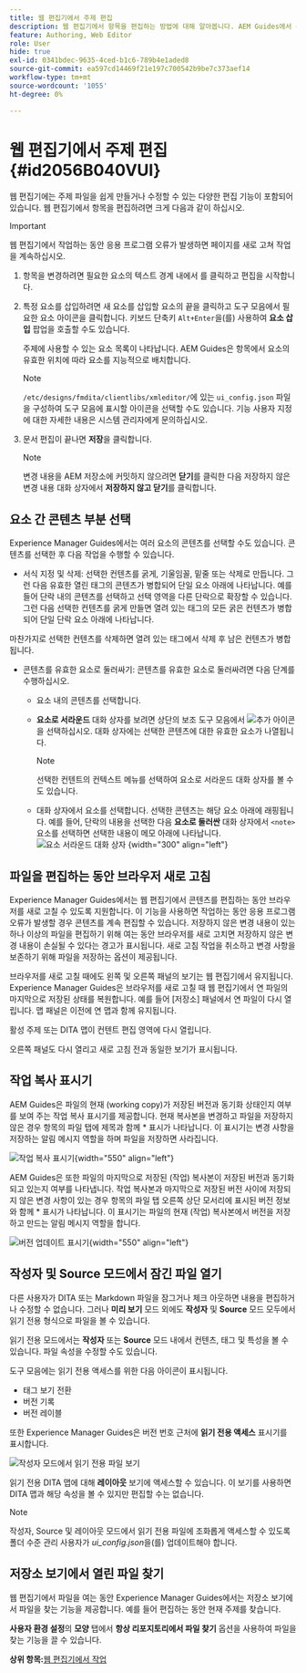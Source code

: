 ```yaml
---
title: 웹 편집기에서 주제 편집
description: 웹 편집기에서 항목을 편집하는 방법에 대해 알아봅니다. AEM Guides에서 주제 파일을 수정하는 다양한 편집 기능에 대해 알아봅니다.
feature: Authoring, Web Editor
role: User
hide: true
exl-id: 0341bdec-9635-4ced-b1c6-789b4e1aded8
source-git-commit: ea597cd14469f21e197c700542b9be7c373aef14
workflow-type: tm+mt
source-wordcount: '1055'
ht-degree: 0%

---
```


# 웹 편집기에서 주제 편집 {#id2056B040VUI}

웹 편집기에는 주제 파일을 쉽게 만들거나 수정할 수 있는 다양한 편집 기능이 포함되어 있습니다. 웹 편집기에서 항목을 편집하려면 크게 다음과 같이 하십시오.

>[!IMPORTANT]
>
> 웹 편집기에서 작업하는 동안 응용 프로그램 오류가 발생하면 페이지를 새로 고쳐 작업을 계속하십시오.

1. 항목을 변경하려면 필요한 요소의 텍스트 경계 내에서 를 클릭하고 편집을 시작합니다.

1. 특정 요소를 삽입하려면 새 요소를 삽입할 요소의 끝을 클릭하고 도구 모음에서 필요한 요소 아이콘을 클릭합니다. 키보드 단축키 `Alt+Enter`을(를) 사용하여 **요소 삽입** 팝업을 호출할 수도 있습니다.

   주제에 사용할 수 있는 요소 목록이 나타납니다. AEM Guides은 항목에서 요소의 유효한 위치에 따라 요소를 지능적으로 배치합니다.

   >[!NOTE]
   >
   > `/etc/designs/fmdita/clientlibs/xmleditor/`에 있는 `ui_config.json` 파일을 구성하여 도구 모음에 표시할 아이콘을 선택할 수도 있습니다. 기능 사용자 지정에 대한 자세한 내용은 시스템 관리자에게 문의하십시오.

1. 문서 편집이 끝나면 **저장**&#x200B;을 클릭합니다.

   >[!NOTE]
   >
   > 변경 내용을 AEM 저장소에 커밋하지 않으려면 **닫기**&#x200B;를 클릭한 다음 저장하지 않은 변경 내용 대화 상자에서 **저장하지 않고 닫기**&#x200B;를 클릭합니다.


## 요소 간 콘텐츠 부분 선택

Experience Manager Guides에서는 여러 요소의 콘텐츠를 선택할 수도 있습니다. 콘텐츠를 선택한 후 다음 작업을 수행할 수 있습니다.

- 서식 지정 및 삭제: 선택한 컨텐츠를 굵게, 기울임꼴, 밑줄 또는 삭제로 만듭니다. 그런 다음 유효한 열린 태그의 콘텐츠가 병합되어 단일 요소 아래에 나타납니다. 예를 들어 단락 내의 콘텐츠를 선택하고 선택 영역을 다른 단락으로 확장할 수 있습니다. 그런 다음 선택한 컨텐츠를 굵게 만들면 열려 있는 태그의 모든 굵은 컨텐츠가 병합되어 단일 단락 요소 아래에 나타납니다.

마찬가지로 선택한 컨텐츠를 삭제하면 열려 있는 태그에서 삭제 후 남은 컨텐츠가 병합됩니다.

- 콘텐츠를 유효한 요소로 둘러싸기: 콘텐츠를 유효한 요소로 둘러싸려면 다음 단계를 수행하십시오.

   - 요소 내의 콘텐츠를 선택합니다.
   - **요소로 서라운드** 대화 상자를 보려면 상단의 보조 도구 모음에서 ![추가](images/Add_icon.svg) 아이콘을 선택하십시오. 대화 상자에는 선택한 콘텐츠에 대한 유효한 요소가 나열됩니다.
     >[!NOTE]
     >
     > 선택한 컨텐트의 컨텍스트 메뉴를 선택하여 요소로 서라운드 대화 상자를 볼 수도 있습니다.

   - 대화 상자에서 요소를 선택합니다. 선택한 콘텐츠는 해당 요소 아래에 래핑됩니다. 예를 들어, 단락의 내용을 선택한 다음 **요소로 둘러싼** 대화 상자에서 `<note>` 요소를 선택하면 선택한 내용이 메모 아래에 나타납니다.\
     ![요소 서라운드 대화 상자](./images/surround-element.png) {width="300" align="left"}

## 파일을 편집하는 동안 브라우저 새로 고침

Experience Manager Guides에서는 웹 편집기에서 콘텐츠를 편집하는 동안 브라우저를 새로 고칠 수 있도록 지원합니다. 이 기능을 사용하면 작업하는 동안 응용 프로그램 오류가 발생할 경우 콘텐츠를 계속 편집할 수 있습니다. 저장하지 않은 변경 내용이 있는 하나 이상의 파일을 편집하기 위해 여는 동안 브라우저를 새로 고치면 저장하지 않은 변경 내용이 손실될 수 있다는 경고가 표시됩니다. 새로 고침 작업을 취소하고 변경 사항을 보존하기 위해 파일을 저장하는 옵션이 제공됩니다.

브라우저를 새로 고칠 때에도 왼쪽 및 오른쪽 패널의 보기는 웹 편집기에서 유지됩니다. Experience Manager Guides은 브라우저를 새로 고칠 때 웹 편집기에서 연 파일의 마지막으로 저장된 상태를 복원합니다. 예를 들어 [저장소] 패널에서 연 파일이 다시 열립니다. 맵 패널은 이전에 연 맵과 함께 유지됩니다.

활성 주제 또는 DITA 맵이 컨텐트 편집 영역에 다시 열립니다.

오른쪽 패널도 다시 열리고 새로 고침 전과 동일한 보기가 표시됩니다.

## 작업 복사 표시기

AEM Guides은 파일의 현재 \(working copy\)가 저장된 버전과 동기화 상태인지 여부를 보여 주는 작업 복사 표시기를 제공합니다. 현재 복사본을 변경하고 파일을 저장하지 않은 경우 항목의 파일 탭에 제목과 함께 \* 표시가 나타납니다. 이 표시기는 변경 사항을 저장하는 알림 메시지 역할을 하며 파일을 저장하면 사라집니다.

![작업 복사 표시기](images/working-copy-text-update-indicator.png){width="550" align="left"}

AEM Guides은 또한 파일의 마지막으로 저장된 \(작업\) 복사본이 저장된 버전과 동기화되고 있는지 여부를 나타냅니다. 작업 복사본과 마지막으로 저장된 버전 사이에 저장되지 않은 변경 사항이 있는 경우 항목의 파일 탭 오른쪽 상단 모서리에 표시된 버전 정보와 함께 \* 표시가 나타납니다. 이 표시기는 파일의 현재 \(작업\) 복사본에서 버전을 저장하고 만드는 알림 메시지 역할을 합니다.

![버전 업데이트 표시기](images/version-update-indicator.png){width="550" align="left"}


## 작성자 및 Source 모드에서 잠긴 파일 열기

다른 사용자가 DITA 또는 Markdown 파일을 잠그거나 체크 아웃하면 내용을 편집하거나 수정할 수 없습니다. 그러나 **미리 보기** 모드 외에도 **작성자** 및 **Source** 모드 모두에서 읽기 전용 형식으로 파일을 볼 수 있습니다.

읽기 전용 모드에서는 **작성자** 또는 **Source** 모드 내에서 컨텐츠, 태그 및 특성을 볼 수 있습니다. 파일 속성을 수정할 수도 있습니다.

도구 모음에는 읽기 전용 액세스를 위한 다음 아이콘이 표시됩니다.

- 태그 보기 전환
- 버전 기록
- 버전 레이블

또한 Experience Manager Guides은 버전 번호 근처에 **읽기 전용 액세스** 표시기를 표시합니다.

![작성자 모드에서 읽기 전용 파일 보기](images/locked-file-editor.png)

읽기 전용 DITA 맵에 대해 **레이아웃** 보기에 액세스할 수 있습니다. 이 보기를 사용하면 DITA 맵과 해당 속성을 볼 수 있지만 편집할 수는 없습니다.

>[!NOTE]
>
> 작성자, Source 및 레이아웃 모드에서 읽기 전용 파일에 조화롭게 액세스할 수 있도록 폴더 수준 관리 사용자가 *ui_config.json*&#x200B;을(를) 업데이트해야 합니다.

## 저장소 보기에서 열린 파일 찾기

웹 편집기에서 파일을 여는 동안 Experience Manager Guides에서는 저장소 보기에서 파일을 찾는 기능을 제공합니다. 예를 들어 편집하는 동안 현재 주제를 찾습니다.

**사용자 환경 설정**&#x200B;의 **모양** 탭에서 **항상 리포지토리에서 파일 찾기** 옵션을 사용하여 파일을 찾는 기능을 끌 수 있습니다.


**상위 항목:**[&#x200B;웹 편집기에서 작업](web-editor.md)
